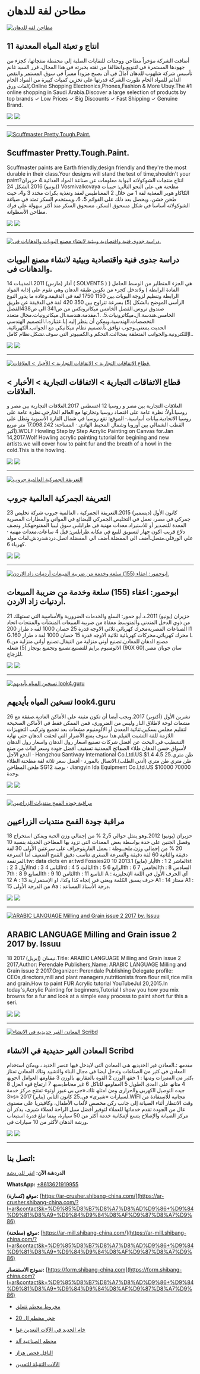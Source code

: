 # مطاحن لفة للدهان

<a href="https://swt.shibang-china.com/?l=ar&img&k=%D9%85%D8%B7%D8%A7%D8%AD%D9%86+%D9%84%D9%81%D8%A9+%D9%84%D9%84%D8%AF%D9%87%D8%A7%D9%86" target="_blank">![مطاحن لفة للدهان](http://static.shibang-china.com/all-800x300/443.jpg)</a>

## انتاج و تعبئة المياه المعدنية 11
أضافت الشركة مؤخراً مطاحن ووحدات للنفايات الصلبة إلى محفظة منتجاتها، كجزء من جهودها المستمرة في لتنويع.وانظالقا من ثقته بخبرته في هذا المجال، قرر السيد غانم تأسيس شركة شلهوب للدهان آمالً في أن يصبح مزوداً مميزاً في سوق.المستمر والنقص الدائم للمواد الخام طورت الشركة قدرتها على تخزين كميات كبيرة من المواد الخام )لفات ورق.Online Shopping Electronics,Phones,Fashion &amp; More Ubuy.The #1 online shopping in Saudi Arabia.Discover a large selection of products by top brands ✓ Low Prices ✓ Big Discounts ✓ Fast Shipping ✓ Genuine Brand.


<a href="https://whatsapp.shibangsoft.com/WhatsApp.php" target="_blank" title="WhatsApp">![](http://static.shibang-china.com/icon/whatsapp.png)</a> <a href="https://swt.shibang-china.com/?l=ar&icon&k=%D9%85%D8%B7%D8%A7%D8%AD%D9%86+%D9%84%D9%81%D8%A9+%D9%84%D9%84%D8%AF%D9%87%D8%A7%D9%86" target="_blank">![](http://static.shibang-china.com/icon/chat-ar.png)</a>

---

<a href="https://swt.shibang-china.com/?l=ar&img&k=%D9%85%D8%B7%D8%A7%D8%AD%D9%86+%D9%84%D9%81%D8%A9+%D9%84%D9%84%D8%AF%D9%87%D8%A7%D9%86" target="_blank">![Scuffmaster Pretty.Tough.Paint.](http://static.shibang-china.com/all-800x300/575.jpg)</a>

## Scuffmaster Pretty.Tough.Paint.
Scuffmaster paints are Earth friendly,design friendly and they&#39;re the most durable in their class.Your designs will stand the test of time,shouldn&#39;t your paint?انتاج منتجات الشوكولاته البوابة معلومات عن صناعة المواد الغذائية.4 حزيران (يونيو) 2016.الشكل 24) Vosmivalkovaya مطحنة هي على النحو التالي: حبيبات الكاكاو هوبر المغذية لفة 1 من خلال 2 المغناطيس لعقد وتغذية بكرات مخدد 3 و4، حيث طحن خشن، ويحصل بعد ذلك على القوائم 5، 6،.ويستخدم السكر تمتد في صياغة الشوكولاته أساسا في شكل مسحوق السكر، مسحوق السكر منذ أكثر سهولة على فرك مطاحن الأسطوانة.


<a href="https://whatsapp.shibangsoft.com/WhatsApp.php" target="_blank" title="WhatsApp">![](http://static.shibang-china.com/icon/whatsapp.png)</a> <a href="https://swt.shibang-china.com/?l=ar&icon&k=%D9%85%D8%B7%D8%A7%D8%AD%D9%86+%D9%84%D9%81%D8%A9+%D9%84%D9%84%D8%AF%D9%87%D8%A7%D9%86" target="_blank">![](http://static.shibang-china.com/icon/chat-ar.png)</a>

---

<a href="https://swt.shibang-china.com/?l=ar&img&k=%D9%85%D8%B7%D8%A7%D8%AD%D9%86+%D9%84%D9%81%D8%A9+%D9%84%D9%84%D8%AF%D9%87%D8%A7%D9%86" target="_blank">![دراسة جدوى فنية واقتصادية وبيئية لانشاء مصنع البويات والدهانات فى.](http://static.shibang-china.com/all-800x300/43.jpg)</a>

## دراسة جدوى فنية واقتصادية وبيئية لانشاء مصنع البويات والدهانات فى.
14 آذار (مارس) 2011.المذيبات ( SOLVENTS ) هي الجزء المتطاير من الوسط الحامل ( المادة الرابطة ) ولاتدخل كجزء من تكوين طبقة الدهان وهي تقوم على إذابة المواد الرابطة وتنظيم لزوجة البويات.بين 1150 1750 لفة فى الدقيقة.وعادة ما يدور النوع الرأسى الموضح بالشكل (5) بسرعة تتراوح بين 350 420 لفة فى الدقيقة عن طريق صندوق تروس.الفصل الخامس ميكاترونكس من ص341 الى ص438الفصل الخامس.هندسة.ال.ميكاترونيات.5. .1.مقدمة.هندسة.ال.ميكاترونيات.مجال متعدد التخصصات.الهندسية.ويمكن أن ينظر إليه.إبا.عتباره.ا.التصميم الهندسي الحديث.بمعنى.وجوب توافق.ىأ.تصميم نظام ميكانيكي مع الجوانب.الكهربائية. .اإللكترونية.والجوانب المتعلقة بمجاالت.التحكم و.الكمبيوتر التي سوف.تشكل.نظام كامل.


<a href="https://whatsapp.shibangsoft.com/WhatsApp.php" target="_blank" title="WhatsApp">![](http://static.shibang-china.com/icon/whatsapp.png)</a> <a href="https://swt.shibang-china.com/?l=ar&icon&k=%D9%85%D8%B7%D8%A7%D8%AD%D9%86+%D9%84%D9%81%D8%A9+%D9%84%D9%84%D8%AF%D9%87%D8%A7%D9%86" target="_blank">![](http://static.shibang-china.com/icon/chat-ar.png)</a>

---

<a href="https://swt.shibang-china.com/?l=ar&img&k=%D9%85%D8%B7%D8%A7%D8%AD%D9%86+%D9%84%D9%81%D8%A9+%D9%84%D9%84%D8%AF%D9%87%D8%A7%D9%86" target="_blank">![قطاع الاتفاقات التجارية &gt; الاتفاقات التجارية &gt; الأخبار &gt; العلاقات.](http://static.shibang-china.com/all-800x300/850.jpg)</a>

## قطاع الاتفاقات التجارية &gt; الاتفاقات التجارية &gt; الأخبار &gt; العلاقات.
العلاقات التجارية بين مصر و روسيا 12 اغسطس 2017.العلاقات التجارية بين مصر و روسيا.أولاً: نظرة عامة على اقتصاد روسيا وتجارتها مع العالم الخارجي.نظرة عامة على روسيا الاتحادية.بيانات أساسية.· الموقع: تقع روسيا في شمال القارة الأسيوية وتطل على القطب الشمالي بين أوروبا وشمال المحيط الهادي.· المساحة: 17.098.242 متر مربع (أكبر.WOLF Howling Step by Step Acrylic Painting on Canvas for.Jan 14,2017.Wolf Howling acrylic painting tutorial for begining and new artists.we will cover how to paint fur and the breath of a howl in the cold.This is the howling.


<a href="https://whatsapp.shibangsoft.com/WhatsApp.php" target="_blank" title="WhatsApp">![](http://static.shibang-china.com/icon/whatsapp.png)</a> <a href="https://swt.shibang-china.com/?l=ar&icon&k=%D9%85%D8%B7%D8%A7%D8%AD%D9%86+%D9%84%D9%81%D8%A9+%D9%84%D9%84%D8%AF%D9%87%D8%A7%D9%86" target="_blank">![](http://static.shibang-china.com/icon/chat-ar.png)</a>

---

<a href="https://swt.shibang-china.com/?l=ar&img&k=%D9%85%D8%B7%D8%A7%D8%AD%D9%86+%D9%84%D9%81%D8%A9+%D9%84%D9%84%D8%AF%D9%87%D8%A7%D9%86" target="_blank">![التعريفة الجمركية العالمية جروب](http://static.shibang-china.com/all-800x300/1153.jpg)</a>

## التعريفة الجمركية العالمية جروب
23 كانون الأول (ديسمبر) 2015.التعريفة الجمركية ، العالمية جروب شركة تخليص جمركي في مصر، نعمل في التخليص الجمركي للبضائع في المواني والمطارات المصرية المعدة للتصدير أو للاستيراد.معدات مهنية في طرابلس سوق ليبيا المفتوحهكتار ونصف دلاع قريب اكون جهاز لتسويق للبيع في مكانه.طرابلس; قبل 4 ساعات.معدات مهنية &middot; علي الورفلي.متصل.أضف الى المفضلة.أضف الى المفضلة.اتصل.دردشدردش.لفات مولد كهرباء 6.


<a href="https://whatsapp.shibangsoft.com/WhatsApp.php" target="_blank" title="WhatsApp">![](http://static.shibang-china.com/icon/whatsapp.png)</a> <a href="https://swt.shibang-china.com/?l=ar&icon&k=%D9%85%D8%B7%D8%A7%D8%AD%D9%86+%D9%84%D9%81%D8%A9+%D9%84%D9%84%D8%AF%D9%87%D8%A7%D9%86" target="_blank">![](http://static.shibang-china.com/icon/chat-ar.png)</a>

---

<a href="https://swt.shibang-china.com/?l=ar&img&k=%D9%85%D8%B7%D8%A7%D8%AD%D9%86+%D9%84%D9%81%D8%A9+%D9%84%D9%84%D8%AF%D9%87%D8%A7%D9%86" target="_blank">![ابوحمور: اعفاء (155) سلعة وخدمة من ضريبة المبيعات أردنيات زاد الاردن.](http://static.shibang-china.com/all-800x300/787.jpg)</a>

## ابوحمور: اعفاء (155) سلعة وخدمة من ضريبة المبيعات أردنيات زاد الاردن.
21 حزيران (يونيو) 2011.د.أبو حمور: السلع والخدمات الضرورية والأساسية التي تستهلك من ذوي الدخل المتدني والمتوسط معفاة من ضريبة المبيعات.المنشأت والمنتجات اتحاد الصناعات المصريةمحرك كهربائي ثلاثي الاوجه قدرة 25 حصان 1000 لفه د طراز 200 l1 G.محرك كهربائي.محركات كهربائية ثلاثية الاوجه قدرة 15 حصان 1000 لفة د طراز 160 L 6.مصنع الدهان للمعادن.تصنيع أوني منزلية من التيفال.تصنيع أواني منزلية من الالومنيوم.برايم للتصنيع.تصنيع وتجميع بوتجاز (5) شعله (90X 60).سان جوبان مصر للزجاج.


<a href="https://whatsapp.shibangsoft.com/WhatsApp.php" target="_blank" title="WhatsApp">![](http://static.shibang-china.com/icon/whatsapp.png)</a> <a href="https://swt.shibang-china.com/?l=ar&icon&k=%D9%85%D8%B7%D8%A7%D8%AD%D9%86+%D9%84%D9%81%D8%A9+%D9%84%D9%84%D8%AF%D9%87%D8%A7%D9%86" target="_blank">![](http://static.shibang-china.com/icon/chat-ar.png)</a>

---

<a href="https://swt.shibang-china.com/?l=ar&img&k=%D9%85%D8%B7%D8%A7%D8%AD%D9%86+%D9%84%D9%81%D8%A9+%D9%84%D9%84%D8%AF%D9%87%D8%A7%D9%86" target="_blank">![تسخين المياه بأيديهم look4.guru](http://static.shibang-china.com/all-800x300/775.jpg)</a>

## تسخين المياه بأيديهم look4.guru
26 تشرين الأول (أكتوبر) 2017.ويجب أيضا أن تكون مثبتة على الأماكن العادية.صفقة مع مشعات لوحة لاطلاق النار وليس من الضروري، فمن الممكن فقط في الأماكن الصحيحة لتقليم مجلس بسكين.ثنائية المعدن أو الألومنيوم مشعات بعد تجميع وتركيب التجهيزات اللازمة للفة التشبث الفيلم.هذا سوف يمنع الأضرار التي لحقت الدهان حتى نهاية التشطيب في.البحث عن أفضل شركات تصنيع اسعار رول الدهان واسعار رول الدهان لأسواق.حسن الدهان طلاء الصفائح المعدنية تسقيف أفضل جودة وسعر لفات من صنع الدفع الآجل &middot; Hangzhou Santiway International Co.Ltd.US $1.4 4.5 طن متري.25 طن متري طن متري (أدني الطلب).الاتصال بالمورد &middot; أفضل سعر ثلاثة لفة مطحنة الطلاء طحن المطاحن SG12 بوصة &middot; Jiangyin Ida Equipment Co.Ltd.US $10000 70000 وحدة.


<a href="https://whatsapp.shibangsoft.com/WhatsApp.php" target="_blank" title="WhatsApp">![](http://static.shibang-china.com/icon/whatsapp.png)</a> <a href="https://swt.shibang-china.com/?l=ar&icon&k=%D9%85%D8%B7%D8%A7%D8%AD%D9%86+%D9%84%D9%81%D8%A9+%D9%84%D9%84%D8%AF%D9%87%D8%A7%D9%86" target="_blank">![](http://static.shibang-china.com/icon/chat-ar.png)</a>

---

<a href="https://swt.shibang-china.com/?l=ar&img&k=%D9%85%D8%B7%D8%A7%D8%AD%D9%86+%D9%84%D9%81%D8%A9+%D9%84%D9%84%D8%AF%D9%87%D8%A7%D9%86" target="_blank">![مراقبة جودة القمح منتديات الزراعيين](http://static.shibang-china.com/all-800x300/959.jpg)</a>

## مراقبة جودة القمح منتديات الزراعيين
18 حزيران (يونيو) 2012.وهو يمثل حوالي 5ر2 % من إجمالي وزن الحبة ويمكن استخراج وفصل الجنين علي حدة بواسطة بعض المعدات التى تزود بها المطاحن الحديثة بنسبة 10 20 % من إجمالي وزن.ملحــوظة : يعمل الفارينوجراف على سرعتين الأولى 30 لفة دقيقة والثانية 60 لفة دقيقة والسرعة الصغرى تناسب دقيق القمح الضعيف أما السرعة المرتفعة.tw: data dicts en ar.twd Fossies20 أيار (مايو) 2013.1 10th : العاشر 2 1st : الأول 3 2nd : الثاني 4 3rd : الثالث 5 4th : الرابع 6 5th : الخامس 7 6th : السادس 8 7th : السابع 9 8th : الثامن 10 9th : التاسع 11 A : آي الحرف الأول في اللغة الإنجليزية 12 A : حرف يسبق الكلمة ويعني في إتجاه كذا وكذا، او الإستمرارية 13 A1 : ممتاز 14 A1 : من الدرجة الأولى 15 Aa : درجة الأستاذ المساعد.


<a href="https://whatsapp.shibangsoft.com/WhatsApp.php" target="_blank" title="WhatsApp">![](http://static.shibang-china.com/icon/whatsapp.png)</a> <a href="https://swt.shibang-china.com/?l=ar&icon&k=%D9%85%D8%B7%D8%A7%D8%AD%D9%86+%D9%84%D9%81%D8%A9+%D9%84%D9%84%D8%AF%D9%87%D8%A7%D9%86" target="_blank">![](http://static.shibang-china.com/icon/chat-ar.png)</a>

---

<a href="https://swt.shibang-china.com/?l=ar&img&k=%D9%85%D8%B7%D8%A7%D8%AD%D9%86+%D9%84%D9%81%D8%A9+%D9%84%D9%84%D8%AF%D9%87%D8%A7%D9%86" target="_blank">![ARABIC LANGUAGE Milling and Grain issue 2 2017 by. Issuu](http://static.shibang-china.com/all-800x300/1040.jpg)</a>

## ARABIC LANGUAGE Milling and Grain issue 2 2017 by. Issuu
18 نيسان (إبريل) 2017.Title: ARABIC LANGUAGE Milling and Grain issue 2 2017,Author: Perendale Publishers,Name: ARABIC LANGUAGE Milling and Grain issue 2 2017.Organizer: Perendale Publishing Delegate profile: CEOs,directors,mill and plant managers,nutritionists from flour mill,rice mills and grain.How to paint FUR Acrylic tutorial YouTubeJul 20,2015.In today&#39;s,Acrylic Painting for beginners,Tutorial I show you how you mix browns for a fur and look at a simple easy process to paint short fur this a seri.


<a href="https://whatsapp.shibangsoft.com/WhatsApp.php" target="_blank" title="WhatsApp">![](http://static.shibang-china.com/icon/whatsapp.png)</a> <a href="https://swt.shibang-china.com/?l=ar&icon&k=%D9%85%D8%B7%D8%A7%D8%AD%D9%86+%D9%84%D9%81%D8%A9+%D9%84%D9%84%D8%AF%D9%87%D8%A7%D9%86" target="_blank">![](http://static.shibang-china.com/icon/chat-ar.png)</a>

---

<a href="https://swt.shibang-china.com/?l=ar&img&k=%D9%85%D8%B7%D8%A7%D8%AD%D9%86+%D9%84%D9%81%D8%A9+%D9%84%D9%84%D8%AF%D9%87%D8%A7%D9%86" target="_blank">![المعادن الغير حديدية في الانشاء Scribd](http://static.shibang-china.com/all-800x300/1157.jpg)</a>

## المعادن الغير حديدية في الانشاء Scribd
ﻣﻘدﻣﮫ :.اﻟﻣﻌﺎدن ﻏﯾر اﻟﺣدﯾدﯾﮫ ھﻰ اﻟﻣﻌﺎدن اﻟﺗﻰ ﻻﯾدﺧل ﻓﯾﮭﺎ ﻋﻧﺻر اﻟﺣدﯾد ، وﯾﻣﻛن اﺳﺗﺧدام اﻟﻣﻌﺎدن ﻓﻰ ﻛﺛﯾر ﻣن اﻟﺻﻧﺎﻋﺎت وﺗدﺧل اﯾﺿﺎ ﻓﻰ ﻣﺟﺎل اﻟﺑﻧﺎء واﻟﺗﺷﯾﯾد وﺗﻠك اﻟﻣﻌﺎدن ﺗﻣﺗﺎز ﺑﻛﺛﯾر ﻣن اﻟﻣﻣﯾزات وﻣﻧﮭﺎ : 1 ﺧﻔﮫ اﻟوزن 2 اﻟﻘوه ﺑﺎﻟﻣﻘﺎرﻧﮫ ﺑﺎﻟوزن 3 ﻣﻘﺎوﻣﮫ اﻟﻌواﻣل اﻟﺟوﯾﮫ 4 ﻣﺗﺎﻧﮫ ﻋﻠﻰ اﻟﻣدى اﻟطوﯾل 5 اﻟﻣﻘﺎوﻣﮫ ﻟﻠﺗﺎﻛل 6 ﻏﯾر ﻣﻐﻧﺎطﯾﺳﯾﮫ 7 ارﺗﻔﺎع ﻗوه اﻟﻌزل 8 ﺟﯾده اﻟﺗوﺻﯾل اﻟﻛﮭرﺑﻰ واﻟﺣرارى وﻣن اﻣﺛﻠﮫ ﺗﻠك.«جى بى غبور أوتو» تفتتح مركز خدمة «3s» لسيارات «شيرى» فى.25 كانون الثاني (يناير) 2017.WIFI مجانية للاستفادة من وقت الانتظار أثناء الصيانة إلى جانب ركن مخصص لألعاب الأطفال، وكافيتريا على مستوى عال من الجودة تقدم خدماتها للعملاء لتوفير أفضل سبل الراحة لعملاء شيرى، يذكر أن مركز الصيانة والإصلاح يتسع لإمكانية خدمة أكثر من 50 سيارة، بينما تبلغ قدرة استيعاب ورشة الدهان لأكثر من 10 سيارات فى.


<a href="https://whatsapp.shibangsoft.com/WhatsApp.php" target="_blank" title="WhatsApp">![](http://static.shibang-china.com/icon/whatsapp.png)</a> <a href="https://swt.shibang-china.com/?l=ar&icon&k=%D9%85%D8%B7%D8%A7%D8%AD%D9%86+%D9%84%D9%81%D8%A9+%D9%84%D9%84%D8%AF%D9%87%D8%A7%D9%86" target="_blank">![](http://static.shibang-china.com/icon/chat-ar.png)</a>

---
## اتصل بنا:

**الدردشة الآن:** [انقر للدردشة](https://swt.shibang-china.com?l=ar&contact&k=%D9%85%D8%B7%D8%A7%D8%AD%D9%86+%D9%84%D9%81%D8%A9+%D9%84%D9%84%D8%AF%D9%87%D8%A7%D9%86)

**WhatsApp:**  [+8613621919955](https://whatsapp.shibangsoft.com/WhatsApp.php)

**موقع (كسارة):** [https://ar-crusher.shibang-china.com/](https://ar-crusher.shibang-china.com/?l=ar&contact&k=%D9%85%D8%B7%D8%A7%D8%AD%D9%86+%D9%84%D9%81%D8%A9+%D9%84%D9%84%D8%AF%D9%87%D8%A7%D9%86)

**موقع (مطحنة):** [https://ar-mill.shibang-china.com/](https://ar-mill.shibang-china.com/?l=ar&contact&k=%D9%85%D8%B7%D8%A7%D8%AD%D9%86+%D9%84%D9%81%D8%A9+%D9%84%D9%84%D8%AF%D9%87%D8%A7%D9%86)

**نموذج الاستفسار:** [https://form.shibang-china.com](https://form.shibang-china.com?l=ar&contact&k=%D9%85%D8%B7%D8%A7%D8%AD%D9%86+%D9%84%D9%81%D8%A9+%D9%84%D9%84%D8%AF%D9%87%D8%A7%D9%86)

* [مخروط محطم تتعلق](../28/%D9%85%D8%AE%D8%B1%D9%88%D8%B7%20%D9%85%D8%AD%D8%B7%D9%85%20%D8%AA%D8%AA%D8%B9%D9%84%D9%82.md)

* [حجر محطم ال 20](../26/%D8%AD%D8%AC%D8%B1%20%D9%85%D8%AD%D8%B7%D9%85%20%D8%A7%D9%84%2020.md)

* [خام الحديد في الآلات التعدين غوا](../26/%D8%AE%D8%A7%D9%85%20%D8%A7%D9%84%D8%AD%D8%AF%D9%8A%D8%AF%20%D9%81%D9%8A%20%D8%A7%D9%84%D8%A2%D9%84%D8%A7%D8%AA%20%D8%A7%D9%84%D8%AA%D8%B9%D8%AF%D9%8A%D9%86%20%D8%BA%D9%88%D8%A7.md)

* [محطم الصناعية آلة](../28/%D9%85%D8%AD%D8%B7%D9%85%20%D8%A7%D9%84%D8%B5%D9%86%D8%A7%D8%B9%D9%8A%D8%A9%20%D8%A2%D9%84%D8%A9.md)

* [الناقل فحص هزاز](../30/%D8%A7%D9%84%D9%86%D8%A7%D9%82%D9%84%20%D9%81%D8%AD%D8%B5%20%D9%87%D8%B2%D8%A7%D8%B2.md)

* [الآلات الثقيلة للتعدين](../26/%D8%A7%D9%84%D8%A2%D9%84%D8%A7%D8%AA%20%D8%A7%D9%84%D8%AB%D9%82%D9%8A%D9%84%D8%A9%20%D9%84%D9%84%D8%AA%D8%B9%D8%AF%D9%8A%D9%86.md)